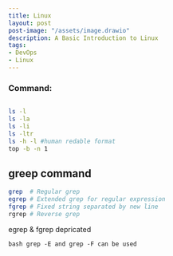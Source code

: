 ```yaml
---
title: Linux
layout: post
post-image: "/assets/image.drawio"
description: A Basic Introduction to Linux
tags:
- DevOps
- Linux
---
```


### Command:

```bash

ls -l 
ls -la
ls -li
ls -ltr
ls -h -l #human redable format
top -b -n 1
```
## greep command

```bash
grep  # Regular grep
egrep # Extended grep for regular expression
fgrep # Fixed string separated by new line
rgrep # Reverse grep


```
egrep & fgrep depricated 

```
bash grep -E and grep -F can be used 
```